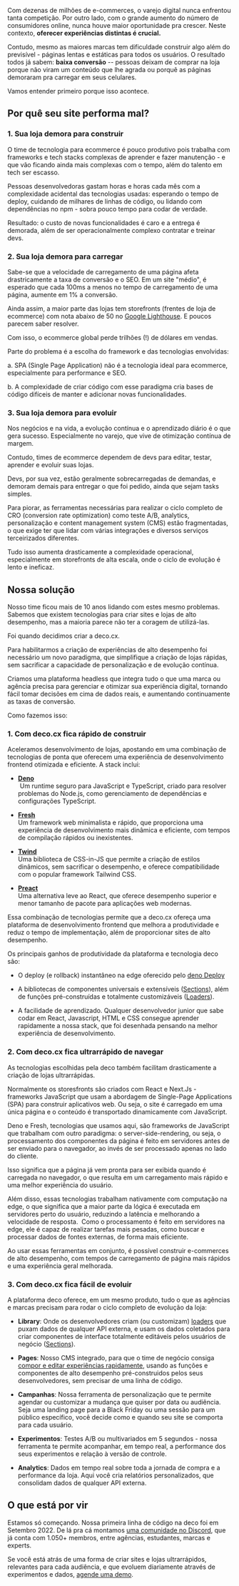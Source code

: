Com dezenas de milhões de e-commerces, o varejo digital nunca enfrentou tanta competição. Por outro lado, com o grande aumento do número de consumidores online, nunca houve maior oportunidade pra crescer. Neste contexto, **oferecer experiências distintas é crucial.**

Contudo, mesmo as maiores marcas tem dificuldade construir algo além do previsível - páginas lentas e estáticas para todos os usuários. O resultado todos já sabem: **baixa conversão** -- pessoas deixam de comprar na loja porque não viram um conteúdo que lhe agrada ou porquê as páginas demoraram pra carregar em seus celulares.

Vamos entender primeiro porque isso acontece.


## Por quê seu site performa mal?

### 1. Sua loja demora para construir

O time de tecnologia para ecommerce é pouco produtivo pois trabalha com frameworks e tech stacks complexas de aprender e fazer manutenção - e que vão ficando ainda mais complexas com o tempo, além do talento em tech ser escasso.

Pessoas desenvolvedoras gastam horas e horas cada mês com a complexidade acidental das tecnologias usadas: esperando o tempo de deploy, cuidando de milhares de linhas de código, ou lidando com dependências no npm - sobra pouco tempo para codar de verdade.

Resultado: o custo de novas funcionalidades é caro e a entrega é demorada, além de ser operacionalmente complexo contratar e treinar devs.


### 2. Sua loja demora para carregar

Sabe-se que a velocidade de carregamento de uma página afeta drastricamente a taxa de conversão e o SEO. Em um site "médio", é esperado que cada 100ms a menos no tempo de carregamento de uma página, aumente em 1% a conversão.

Ainda assim, a maior parte das lojas tem storefronts (frentes de loja de ecommerce) com nota abaixo de 50 no [Google Lighthouse](https://developer.chrome.com/docs/lighthouse/overview/). E poucos parecem saber resolver.

Com isso, o ecommerce global perde trilhões (!) de dólares em vendas.

Parte do problema é a escolha do framework e das tecnologias envolvidas:

a.  SPA (Single Page Application) não é a tecnologia ideal para ecommerce, especialmente para performance e SEO.

b.  A complexidade de criar código com esse paradigma cria bases de código difíceis de manter e adicionar novas funcionalidades.


### 3. Sua loja demora para evoluir

Nos negócios e na vida, a evolução contínua e o aprendizado diário é o que gera sucesso. Especialmente no varejo, que vive de otimização contínua de margem.

Contudo, times de ecommerce dependem de devs para editar, testar, aprender e evoluir suas lojas.

Devs, por sua vez, estão geralmente sobrecarregadas de demandas, e demoram demais para entregar o que foi pedido, ainda que sejam tasks simples.

Para piorar, as ferramentas necessárias para realizar o ciclo completo de CRO (conversion rate optimization) como teste A/B, analytics, personalização e content management system (CMS) estão fragmentadas, o que exige ter que lidar com várias integrações e diversos serviços terceirizados diferentes.

Tudo isso aumenta drasticamente a complexidade operacional, especialmente em storefronts de alta escala, onde o ciclo de evolução é lento e ineficaz.


Nossa solução
-------------

Nosso time ficou mais de 10 anos lidando com estes mesmo problemas. Sabemos que existem tecnologias para criar sites e lojas de alto desempenho, mas a maioria parece não ter a coragem de utilizá-las.

Foi quando decidimos criar a deco.cx.

Para habilitarmos a criação de experiências de alto desempenho foi necessário um novo paradigma, que simplifique a criação de lojas rápidas, sem sacrificar a capacidade de personalização e de evolução contínua.

Criamos uma plataforma headless que integra tudo o que uma marca ou agência precisa para gerenciar e otimizar sua experiência digital, tornando fácil tomar decisões em cima de dados reais, e aumentando continuamente as taxas de conversão.

Como fazemos isso:


### 1. Com deco.cx fica rápido de construir

Aceleramos desenvolvimento de lojas, apostando em uma combinação de tecnologias de ponta que oferecem uma experiência de desenvolvimento frontend otimizada e eficiente. A stack inclui:

- [**Deno**](https://deno.land)\
 Um runtime seguro para JavaScript e TypeScript, criado para resolver problemas do Node.js, como gerenciamento de dependências e configurações TypeScript.

- [**Fresh**](https://fresh.deno.dev)\
Um framework web minimalista e rápido, que proporciona uma experiência de desenvolvimento mais dinâmica e eficiente, com tempos de compilação rápidos ou inexistentes.

- **[Twind](https://twind.dev)**\
Uma biblioteca de CSS-in-JS que permite a criação de estilos dinâmicos, sem sacrificar o desempenho, e oferece compatibilidade com o popular framework Tailwind CSS.

- **[Preact](https://deno.land)**\
Uma alternativa leve ao React, que oferece desempenho superior e menor tamanho de pacote para aplicações web modernas.

Essa combinação de tecnologias permite que a deco.cx ofereça uma plataforma de desenvolvimento frontend que melhora a produtividade e reduz o tempo de implementação, além de proporcionar sites de alto desempenho.

Os principais ganhos de produtividade da plataforma e tecnologia deco são:

-   O deploy (e rollback) instantâneo na edge oferecido pelo [deno Deploy](https://deno.com/deploy)

-   A bibliotecas de componentes universais e extensíveis ([Sections](https://www.deco.cx/docs/en/concepts/section)), além de funções pré-construídas e totalmente customizáveis ([Loaders](https://www.deco.cx/docs/en/concepts/loader)).

-   A facilidade de aprendizado. Qualquer desenvolvedor junior que sabe codar em React, Javascript, HTML e CSS consegue aprender rapidamente a nossa stack, que foi desenhada pensando na melhor experiência de desenvolvimento.


### 2. Com deco.cx fica ultrarrápido de navegar

As tecnologias escolhidas pela deco também facilitam drasticamente a criação de lojas ultrarrápidas.

Normalmente os storesfronts são criados com React e Next.Js - frameworks JavaScript que usam a abordagem de Single-Page Applications (SPA) para construir aplicativos web. Ou seja, o site é carregado em uma única página e o conteúdo é transportado dinamicamente com JavaScript.

Deno e Fresh, tecnologias que usamos aqui, são frameworks de JavaScript que trabalham com outro paradigma: o server-side-rendering, ou seja, o processamento dos componentes da página é feito em servidores antes de ser enviado para o navegador, ao invés de ser processado apenas no lado do cliente.

Isso significa que a página já vem pronta para ser exibida quando é carregada no navegador, o que resulta em um carregamento mais rápido e uma melhor experiência do usuário.

Além disso, essas tecnologias trabalham nativamente com computação na edge, o que significa que a maior parte da lógica é executada em servidores perto do usuário, reduzindo a latência e melhorando a velocidade de resposta.  Como o processamento é feito em servidores na edge, ele é capaz de realizar tarefas mais pesadas, como buscar e processar dados de fontes externas, de forma mais eficiente.

Ao usar essas ferramentas em conjunto, é possível construir e-commerces de alto desempenho, com tempos de carregamento de página mais rápidos e uma experiência geral melhorada.


### 3. Com deco.cx fica fácil de evoluir

A plataforma deco oferece, em um mesmo produto, tudo o que as agências e marcas precisam para rodar o ciclo completo de evolução da loja:

- **Library**: Onde os desenvolvedores criam (ou customizam) [loaders](https://www.deco.cx/docs/en/concepts/loader) que puxam dados de qualquer API externa, e usam os dados coletados para criar componentes de interface totalmente editáveis pelos usuários de negócio ([Sections](https://www.deco.cx/docs/en/concepts/section)).

- **Pages**: Nosso CMS integrado, para que o time de negócio consiga [compor e editar experiências rapidamente](https://www.deco.cx/docs/en/concepts/page), usando as funções e componentes de alto desempenho pré-construidos pelos seus desenvolvedores, sem precisar de uma linha de código.

- **Campanhas**: Nossa ferramenta de personalização que te permite agendar ou customizar a mudança que quiser por data ou audiência. Seja uma landing page para a Black Friday ou uma sessão para um público específico, você decide como e quando seu site se comporta para cada usuário.

- **Experimentos**: Testes A/B ou multivariados em 5 segundos - nossa ferramenta te permite acompanhar, em tempo real, a performance dos seus experimentos e relação à versão de controle.

- **Analytics**: Dados em tempo real sobre toda a jornada de compra e a performance da loja. Aqui você cria relatórios personalizados, que consolidam dados de qualquer API externa.


## O que está por vir

Estamos só começando. Nossa primeira linha de código na deco foi em Setembro 2022. De lá pra cá montamos [uma comunidade no Discord](http://deco.cx/discord), que já conta com 1.050+ membros, entre agências, estudantes, marcas e experts.

Se você está atrás de uma forma de criar sites e lojas ultrarrápidos, relevantes para cada audiência, e que evoluem diariamente através de experimentos e dados, [agende uma demo](http://deco.cx).
